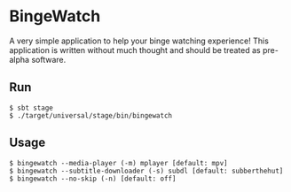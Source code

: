 # BingeWatch

A very simple application to help your binge watching experience!
This application is written without much thought and should be treated as pre-alpha software.

## Run

    $ sbt stage
    $ ./target/universal/stage/bin/bingewatch

## Usage

    $ bingewatch --media-player (-m) mplayer [default: mpv]
    $ bingewatch --subtitle-downloader (-s) subdl [default: subberthehut]
    $ bingewatch --no-skip (-n) [default: off]
